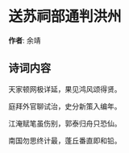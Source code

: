 # 送苏祠部通判洪州

**作者**: 余靖

## 诗词内容

天家顿网极详延，果见鸿风颂得贤。

庭拜外官聊试治，史分新策入编年。

江淹赋笔虽伤别，郭泰归舟只恐仙。

南国勿思终计最，蓬丘番直即和铅。

